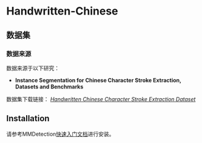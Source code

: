 # Handwritten-Chinese
## 数据集

### 数据来源
数据来源于以下研究：
- **Instance Segmentation for Chinese Character Stroke Extraction, Datasets and Benchmarks**

数据集下载链接：
[*Handwritten Chinese Character Stroke Extraction Dataset*](https://drive.google.com/file/d/1U8mLLb_qWSqC4yRnJlzoVaI2ELF2lGAH/view)

## Installation
请参考MMDetection[快速入门文档](https://mmdetection.readthedocs.io/zh_CN/latest/get_started.html)进行安装。

